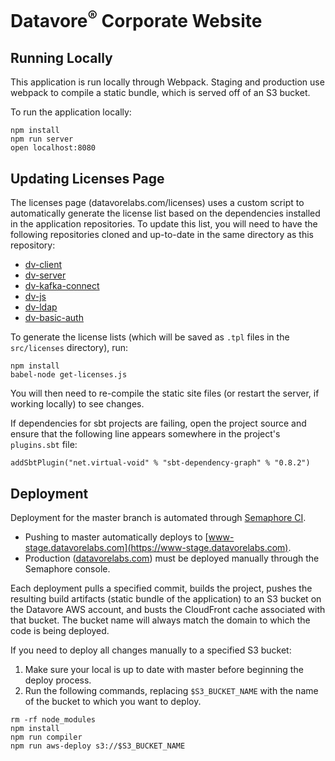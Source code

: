 # Datavore<sup>&reg;</sup> Corporate Website

## Running Locally
This application is run locally through Webpack. Staging and production use webpack to compile a static bundle, which is served off of an S3 bucket.

To run the application locally:

```
npm install
npm run server
open localhost:8080
```

## Updating Licenses Page

The licenses page (datavorelabs.com/licenses) uses a custom script to automatically generate the license list based on the dependencies installed in the application repositories. To update this list, you will need to have the following repositories cloned and up-to-date in the same directory as this repository:

* [dv-client](https://github.com/datavore-labs/dv-client)
* [dv-server](https://github.com/datavore-labs/dv-server)
* [dv-kafka-connect](https://github.com/datavore-labs/dv-kafka-connect)
* [dv-js](https://github.com/datavore-labs/dv-js)
* [dv-ldap](https://github.com/datavore-labs/dv-ldap)
* [dv-basic-auth](https://github.com/datavore-labs/dv-basic-auth)

To generate the license lists (which will be saved as `.tpl` files in the  `src/licenses` directory), run:
```
npm install
babel-node get-licenses.js
```

You will then need to re-compile the static site files (or restart the server, if working locally) to see changes.

If dependencies for sbt projects are failing, open the project source and ensure that the following line appears somewhere in the project's `plugins.sbt` file:

```
addSbtPlugin("net.virtual-void" % "sbt-dependency-graph" % "0.8.2")
```

## Deployment

Deployment for the master branch is automated through [Semaphore CI](https://semaphoreci.com/datavore). 
* Pushing to master automatically deploys to [www-stage.datavorelabs.com](https://www-stage.datavorelabs.com).
* Production ([datavorelabs.com](https://datavorelabs.com)) must be deployed manually through the Semaphore console.

Each deployment pulls a specified commit, builds the project, pushes the resulting build artifacts (static bundle of the application) to an S3 bucket on the Datavore AWS account, and busts the CloudFront cache associated with that bucket. The bucket name will always match the domain to which the code is being deployed.

If you need to deploy all changes manually to a specified S3 bucket:

1. Make sure your local is up to date with master before beginning the deploy process.
2. Run the following commands, replacing `$S3_BUCKET_NAME` with the name of the bucket to which you want to deploy.

```
rm -rf node_modules
npm install
npm run compiler
npm run aws-deploy s3://$S3_BUCKET_NAME
```